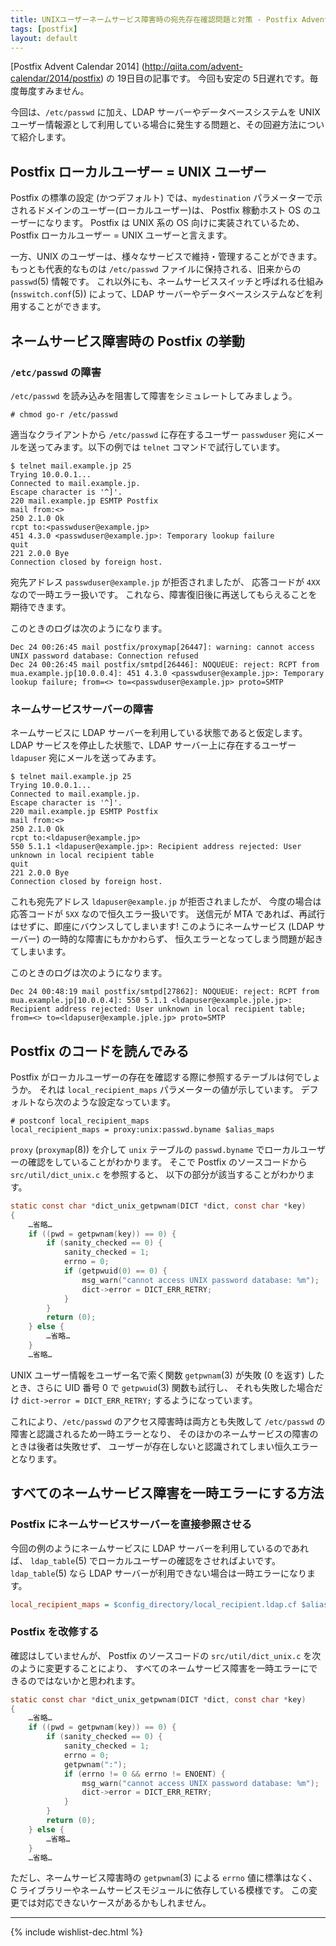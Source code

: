 ```yaml
---
title: UNIXユーザーネームサービス障害時の宛先存在確認問題と対策 - Postfix Advent Calendar 2014
tags: [postfix]
layout: default
---
```


[Postfix Advent Calendar 2014]
(http://qiita.com/advent-calendar/2014/postfix) の 19日目の記事です。
今回も安定の 5日遅れです。毎度毎度すみません。

今回は、`/etc/passwd` に加え、LDAP サーバーやデータベースシステムを UNIX
ユーザー情報源として利用している場合に発生する問題と、その回避方法について紹介します。

Postfix ローカルユーザー = UNIX ユーザー
----------------------------------------------------------------------

Postfix の標準の設定 (かつデフォルト) では、`mydestination`
パラメーターで示されるドメインのユーザー(ローカルユーザー)は、
Postfix 稼動ホスト OS のユーザーになります。
Postfix は UNIX 系の OS 向けに実装されているため、
Postfix ローカルユーザー = UNIX ユーザーと言えます。

一方、UNIX のユーザーは、様々なサービスで維持・管理することができます。
もっとも代表的なものは `/etc/passwd` ファイルに保持される、旧来からの
`passwd`(5) 情報です。
これ以外にも、ネームサービススイッチと呼ばれる仕組み (`nsswitch.conf`(5))
によって、LDAP サーバーやデータベースシステムなどを利用することができます。

ネームサービス障害時の Postfix の挙動
----------------------------------------------------------------------

### `/etc/passwd` の障害

`/etc/passwd` を読み込みを阻害して障害をシミュレートしてみましょう。

```console
# chmod go-r /etc/passwd
```

適当なクライアントから `/etc/passwd` に存在するユーザー `passwduser`
宛にメールを送ってみます。以下の例では `telnet` コマンドで試行しています。

```console
$ telnet mail.example.jp 25
Trying 10.0.0.1...
Connected to mail.example.jp.
Escape character is '^]'.
220 mail.example.jp ESMTP Postfix
mail from:<>
250 2.1.0 Ok
rcpt to:<passwduser@example.jp>
451 4.3.0 <passwduser@example.jp>: Temporary lookup failure
quit
221 2.0.0 Bye
Connection closed by foreign host.
```

宛先アドレス `passwduser@example.jp` が拒否されましたが、
応答コードが `4XX` なので一時エラー扱いです。
これなら、障害復旧後に再送してもらえることを期待できます。

このときのログは次のようになります。

```
Dec 24 00:26:45 mail postfix/proxymap[26447]: warning: cannot access UNIX password database: Connection refused
Dec 24 00:26:45 mail postfix/smtpd[26446]: NOQUEUE: reject: RCPT from mua.example.jp[10.0.0.4]: 451 4.3.0 <passwduser@example.jp>: Temporary lookup failure; from=<> to=<passwduser@example.jp> proto=SMTP
```

### ネームサービスサーバーの障害

ネームサービスに LDAP サーバーを利用している状態であると仮定します。
LDAP サービスを停止した状態で、LDAP サーバー上に存在するユーザー `ldapuser`
宛にメールを送ってみます。

```console
$ telnet mail.example.jp 25
Trying 10.0.0.1...
Connected to mail.example.jp.
Escape character is '^]'.
220 mail.example.jp ESMTP Postfix
mail from:<>
250 2.1.0 Ok
rcpt to:<ldapuser@example.jp>
550 5.1.1 <ldapuser@example.jp>: Recipient address rejected: User unknown in local recipient table
quit
221 2.0.0 Bye
Connection closed by foreign host.
```

これも宛先アドレス `ldapuser@example.jp` が拒否されましたが、
今度の場合は応答コードが `5XX` なので恒久エラー扱いです。
送信元が MTA であれば、再試行はせずに、即座にバウンスしてしまいます!
このようにネームサービス (LDAP サーバー) の一時的な障害にもかかわらず、
恒久エラーとなってしまう問題が起きてしまいます。

このときのログは次のようになります。

```
Dec 24 00:48:19 mail postfix/smtpd[27862]: NOQUEUE: reject: RCPT from mua.example.jp[10.0.0.4]: 550 5.1.1 <ldapuser@example.jple.jp>: Recipient address rejected: User unknown in local recipient table; from=<> to=<ldapuser@example.jple.jp> proto=SMTP
```

Postfix のコードを読んでみる
----------------------------------------------------------------------

Postfix がローカルユーザーの存在を確認する際に参照するテーブルは何でしょうか。
それは `local_recipient_maps` パラメーターの値が示しています。
デフォルトなら次のような設定なっています。

```console
# postconf local_recipient_maps
local_recipient_maps = proxy:unix:passwd.byname $alias_maps
```

`proxy` (`proxymap`(8)) を介して `unix` テーブルの `passwd.byname`
でローカルユーザーの確認をしていることがわかります。
そこで Postfix のソースコードから `src/util/dict_unix.c` を参照すると、
以下の部分が該当することがわかります。

```c
static const char *dict_unix_getpwnam(DICT *dict, const char *key)
{
    …省略…
    if ((pwd = getpwnam(key)) == 0) {
        if (sanity_checked == 0) {
            sanity_checked = 1;
            errno = 0;
            if (getpwuid(0) == 0) {
                msg_warn("cannot access UNIX password database: %m");
                dict->error = DICT_ERR_RETRY;
            }
        }
        return (0);
    } else {
        …省略…
    }
    …省略…
```

UNIX ユーザー情報をユーザー名で索く関数 `getpwnam`(3) が失敗 (0 を返す)
したとき、さらに UID 番号 0 で `getpwuid`(3) 関数も試行し、
それも失敗した場合だけ `dict->error = DICT_ERR_RETRY;` するようになっています。

これにより、`/etc/passwd`
のアクセス障害時は両方とも失敗して `/etc/passwd` の障害と認識されるため一時エラーとなり、
そのほかのネームサービスの障害のときは後者は失敗せず、
ユーザーが存在しないと認識されてしまい恒久エラーとなります。

すべてのネームサービス障害を一時エラーにする方法
----------------------------------------------------------------------

### Postfix にネームサービスサーバーを直接参照させる

今回の例のようにネームサービスに LDAP サーバーを利用しているのであれば、
`ldap_table`(5) でローカルユーザーの確認をさせればよいです。
`ldap_table`(5) なら LDAP サーバーが利用できない場合は一時エラーになります。

```cfg
local_recipient_maps = $config_directory/local_recipient.ldap.cf $alias_maps
```

### Postfix を改修する

確認はしていませんが、
Postfix のソースコードの `src/util/dict_unix.c` を次のように変更することにより、
すべてのネームサービス障害を一時エラーにできるのではないかと思われます。

```c
static const char *dict_unix_getpwnam(DICT *dict, const char *key)
{
    …省略…
    if ((pwd = getpwnam(key)) == 0) {
        if (sanity_checked == 0) {
            sanity_checked = 1;
            errno = 0;
            getpwnam(":");
            if (errno != 0 && errno != ENOENT) {
                msg_warn("cannot access UNIX password database: %m");
                dict->error = DICT_ERR_RETRY;
            }
        }
        return (0);
    } else {
        …省略…
    }
    …省略…
```

ただし、ネームサービス障害時の `getpwnam`(3) による `errno` 値に標準はなく、
C ライブラリーやネームサービスモジュールに依存している模様です。
この変更では対応できないケースがあるかもしれません。

* * *

{% include wishlist-dec.html %}

